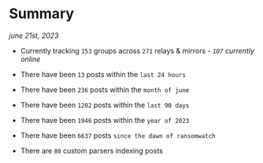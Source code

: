 
# Summary
_june 21st, 2023_

- Currently tracking `153` groups across `271` relays & mirrors - _`107` currently online_

- There have been `13` posts within the `last 24 hours`

- There have been `236` posts within the `month of june`

- There have been `1202` posts within the `last 90 days`

- There have been `1946` posts within the `year of 2023`

- There have been `6637` posts `since the dawn of ransomwatch`

- There are `80` custom parsers indexing posts
